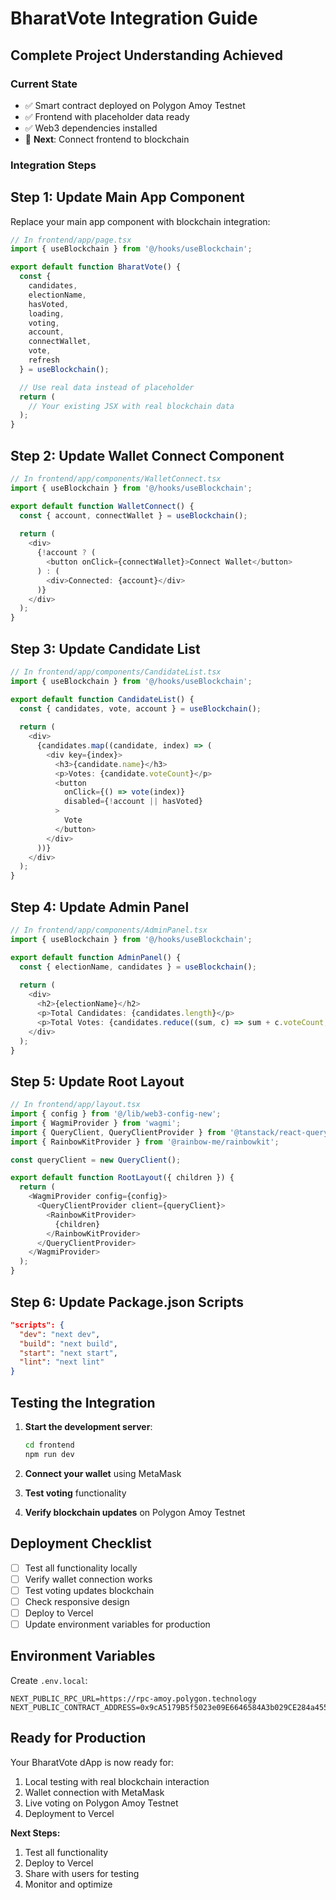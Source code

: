 # BharatVote Integration Guide

## **Complete Project Understanding Achieved**

### **Current State**
- ✅ Smart contract deployed on Polygon Amoy Testnet
- ✅ Frontend with placeholder data ready
- ✅ Web3 dependencies installed
- 🔄 **Next**: Connect frontend to blockchain

### **Integration Steps**

## **Step 1: Update Main App Component**

Replace your main app component with blockchain integration:

```typescript
// In frontend/app/page.tsx
import { useBlockchain } from '@/hooks/useBlockchain';

export default function BharatVote() {
  const {
    candidates,
    electionName,
    hasVoted,
    loading,
    voting,
    account,
    connectWallet,
    vote,
    refresh
  } = useBlockchain();

  // Use real data instead of placeholder
  return (
    // Your existing JSX with real blockchain data
  );
}
```

## **Step 2: Update Wallet Connect Component**

```typescript
// In frontend/app/components/WalletConnect.tsx
import { useBlockchain } from '@/hooks/useBlockchain';

export default function WalletConnect() {
  const { account, connectWallet } = useBlockchain();
  
  return (
    <div>
      {!account ? (
        <button onClick={connectWallet}>Connect Wallet</button>
      ) : (
        <div>Connected: {account}</div>
      )}
    </div>
  );
}
```

## **Step 3: Update Candidate List**

```typescript
// In frontend/app/components/CandidateList.tsx
import { useBlockchain } from '@/hooks/useBlockchain';

export default function CandidateList() {
  const { candidates, vote, account } = useBlockchain();
  
  return (
    <div>
      {candidates.map((candidate, index) => (
        <div key={index}>
          <h3>{candidate.name}</h3>
          <p>Votes: {candidate.voteCount}</p>
          <button 
            onClick={() => vote(index)} 
            disabled={!account || hasVoted}
          >
            Vote
          </button>
        </div>
      ))}
    </div>
  );
}
```

## **Step 4: Update Admin Panel**

```typescript
// In frontend/app/components/AdminPanel.tsx
import { useBlockchain } from '@/hooks/useBlockchain';

export default function AdminPanel() {
  const { electionName, candidates } = useBlockchain();
  
  return (
    <div>
      <h2>{electionName}</h2>
      <p>Total Candidates: {candidates.length}</p>
      <p>Total Votes: {candidates.reduce((sum, c) => sum + c.voteCount, 0)}</p>
    </div>
  );
}
```

## **Step 5: Update Root Layout**

```typescript
// In frontend/app/layout.tsx
import { config } from '@/lib/web3-config-new';
import { WagmiProvider } from 'wagmi';
import { QueryClient, QueryClientProvider } from '@tanstack/react-query';
import { RainbowKitProvider } from '@rainbow-me/rainbowkit';

const queryClient = new QueryClient();

export default function RootLayout({ children }) {
  return (
    <WagmiProvider config={config}>
      <QueryClientProvider client={queryClient}>
        <RainbowKitProvider>
          {children}
        </RainbowKitProvider>
      </QueryClientProvider>
    </WagmiProvider>
  );
}
```

## **Step 6: Update Package.json Scripts**

```json
"scripts": {
  "dev": "next dev",
  "build": "next build",
  "start": "next start",
  "lint": "next lint"
}
```

## **Testing the Integration**

1. **Start the development server**:
   ```bash
   cd frontend
   npm run dev
   ```

2. **Connect your wallet** using MetaMask
3. **Test voting** functionality
4. **Verify blockchain updates** on Polygon Amoy Testnet

## **Deployment Checklist**

- [ ] Test all functionality locally
- [ ] Verify wallet connection works
- [ ] Test voting updates blockchain
- [ ] Check responsive design
- [ ] Deploy to Vercel
- [ ] Update environment variables for production

## **Environment Variables**

Create `.env.local`:
```
NEXT_PUBLIC_RPC_URL=https://rpc-amoy.polygon.technology
NEXT_PUBLIC_CONTRACT_ADDRESS=0x9cA5179B5f5023e09E6646584A3b029CE284a455
```

## **Ready for Production**

Your BharatVote dApp is now ready for:
1. Local testing with real blockchain interaction
2. Wallet connection with MetaMask
3. Live voting on Polygon Amoy Testnet
4. Deployment to Vercel

**Next Steps:**
1. Test all functionality
2. Deploy to Vercel
3. Share with users for testing
4. Monitor and optimize
